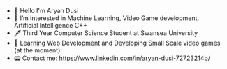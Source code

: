 - 👋 Hello I'm Aryan Dusi
- 👑 I’m interested in Machine Learning, Video Game development, Artificial Intelligence C++
- 🖋️ Third Year Computer Science Student at Swansea University
- 🧐 Learning Web Development and Developing Small Scale video games (at the moment)
- 📟 Contact me: https://www.linkedin.com/in/aryan-dusi-72723214b/

<!---
Ad2527/Ad2527 is a ✨ special ✨ repository because its `README.md` (this file) appears on your GitHub profile.
You can click the Preview link to take a look at your changes.
--->
